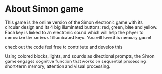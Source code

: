# About Simon game

This game is the online version of the Simon electronic game with its circular design and its 4 big illuminated buttons: red, green, blue and yellow. Each key is linked to an electronic sound which will help the player to memorize the series of illuminated keys. You will love this memory game!


check out the code feel free to contribute and develop this

Using colored blocks, lights, and sounds as directional prompts, the Simon game engages cognitive function that works on sequential processing, short-term memory, attention and visual processing.
